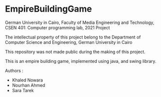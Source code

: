 # EmpireBuildingGame

 German University in Cairo, Faculty of Media Engineering and Technology, CSEN 401: Computer programming lab, 2021 Project 

 The intellectual property of this project belong to the Department of Computer Science and Engineering, German University in Cairo
 
 This repository was not made public during the making of this project. 
 
 This is an empire building game, implemented using java, and swing library.
 
 Authors :
 * Khaled Nowara
 * Nourhan Ahmed 
 * Sara Tarek

